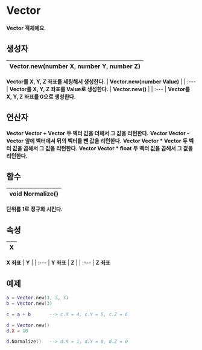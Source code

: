 # **Vector**

 **Vector 객체에요.** 
## **생성자**

| **Vector.new(number X, number Y, number Z)** |
| :--- |
 **Vector를 X, Y, Z 좌표를 세팅해서 생성한다.** 
| **Vector.new(number Value)** |
| :--- |
 **Vector를 X, Y, Z 좌표를 Value로 생성한다.** 
| **Vector.new()** |
| :--- |
 **Vector를 X, Y, Z 좌표를 0으로 생성한다.** 
## **연산자**

 **Vector Vector + Vector** 
 **두 벡터 값을 더해서 그 값을 리턴한다.** 
 **Vector Vector - Vector** 
 **앞에 벡터에서 뒤의 벡터를 뺀 값을 리턴한다.** 
 **Vector Vector * Vector** 
 **두 벡터 값을 곱해서 그 값을 리턴한다.** 
 **Vector Vector * float** 
 **두 벡터 값을 곱해서 그 값을 리턴한다.** 
## **함수**

| **void Normalize()** |
| :--- |
 **단위를 1로 정규화 시킨다.** 
## **속성**

| **X** |
| :--- |
 **X 좌표** 
| **Y** |
| :--- |
 **Y 좌표** 
| **Z** |
| :--- |
 **Z 좌표** 
## **예제**

```lua
a = Vector.new(1, 2, 3)
b = Vector.new(3)

c = a + b		--> c.X = 4, c.Y = 5, c.Z = 6

d = Vector.new()
d.X = 10

d.Normalize()   --> d.X = 1, d.Y = 0, d.Z = 0
```

